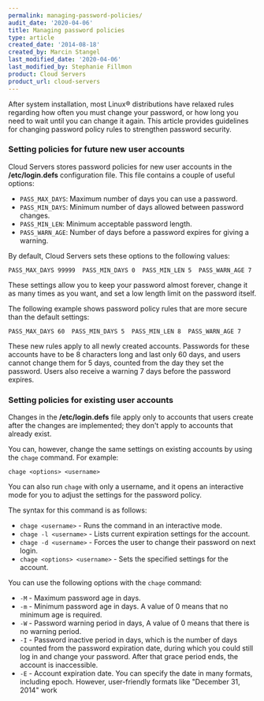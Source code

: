 ```yaml
---
permalink: managing-password-policies/
audit_date: '2020-04-06'
title: Managing password policies
type: article
created_date: '2014-08-18'
created_by: Marcin Stangel
last_modified_date: '2020-04-06'
last_modified_by: Stephanie Fillmon
product: Cloud Servers
product_url: cloud-servers
---
```


After system installation, most Linux&reg; distributions have
relaxed rules regarding how often you must change your password, or how
long you need to wait until you can change it again. This article
provides guidelines for changing password policy rules to strengthen
password security.

### Setting policies for future new user accounts

Cloud Servers stores password policies for new user accounts
in the **/etc/login.defs** configuration file. This file contains
a couple of useful options:

- `PASS_MAX_DAYS`: Maximum number of days you can use a password.
- `PASS_MIN_DAYS`: Minimum number of days allowed between password changes.
- `PASS_MIN_LEN`: Minimum acceptable password length.
- `PASS_WARN_AGE`: Number of days before a password expires for giving a warning.

By default, Cloud Servers sets these options to the following values:

    PASS_MAX_DAYS 99999  PASS_MIN_DAYS 0  PASS_MIN_LEN 5  PASS_WARN_AGE 7

These settings allow you to keep your password almost
forever, change it as many times as you want, and set a
low length limit on the password itself.

The following example shows password policy rules that are more secure than
the default settings:

    PASS_MAX_DAYS 60  PASS_MIN_DAYS 5  PASS_MIN_LEN 8  PASS_WARN_AGE 7

These new rules apply to all newly created accounts. Passwords for
these accounts have to be 8 characters long and last only 60 days,
and users cannot change them for 5 days, counted from the
day they set the password. Users also receive a warning 7 days
before the password expires.

### Setting policies for existing user accounts

Changes in the **/etc/login.defs** file apply only to accounts that users
create after the changes are implemented; they don't apply to accounts
that already exist.

You can, however, change the same settings on existing accounts by
using the `chage` command. For example:

    chage <options> <username>

You can also run `chage` with only a username, and it opens an interactive mode
for you to adjust the settings for the password policy.

The syntax for this command is as follows:

-   `chage <username>` - Runs the command in an interactive mode.
-   `chage -l <username>` - Lists current expiration settings for
    the account.
-   `chage -d <username>` - Forces the user to change their password on
    next login.
-   `chage <options> <username>` - Sets the specified settings for
    the account.

You can use the following options with the `chage` command:

- `-M` - Maximum password age in days.
- `-m` - Minimum password age in days. A value of 0 means that no
  minimum age is required.
- `-W` - Password warning period in days, A value of 0 means that
  there is no warning period.
- `-I` - Password inactive period in days, which is the number of days
  counted from the password expiration date, during which you could
  still log in and change your password. After that grace period ends,
  the account is inaccessible.
- `-E` - Account expiration date. You can specify the date in many
  formats, including epoch. However, user-friendly formats like
  "December 31, 2014" work
